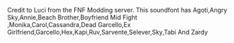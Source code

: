 Credit to Luci from the FNF Modding server.
This soundfont has Agoti,Angry Sky,Annie,Beach Brother,Boyfriend Mid Fight ,Monika,Carol,Cassandra,Dead Garcello,Ex Girlfriend,Garcello,Hex,Kapi,Ruv,Sarvente,Selever,Sky,Tabi And Zardy

